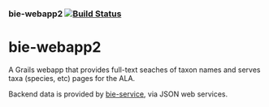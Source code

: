 ### bie-webapp2   [![Build Status](https://travis-ci.org/AtlasOfLivingAustralia/bie-webapp2.svg?branch=master)](https://travis-ci.org/AtlasOfLivingAustralia/bie-webapp2)
bie-webapp2
===========

A Grails webapp that provides full-text seaches of taxon names and serves taxa (species, etc) pages for the ALA. 

Backend data is provided by [bie-service](https://github.com/AtlasOfLivingAustralia/bie-service), via JSON web services.
